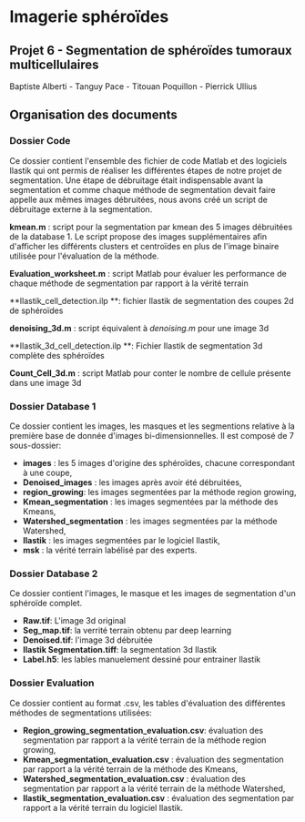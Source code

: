 # Imagerie sphéroïdes
## Projet 6 - Segmentation de sphéroïdes tumoraux multicellulaires
Baptiste Alberti - Tanguy Pace - Titouan Poquillon - Pierrick Ullius





## Organisation des documents

### Dossier Code

Ce dossier contient l'ensemble des fichier de code Matlab et des logiciels Ilastik qui ont permis de réaliser les différentes étapes de notre projet de segmentation.
Une étape de débruitage était indispensable avant la segmentation et comme chaque méthode de segmentation devait faire appelle aux mêmes images débruitées, nous avons créé un script de débruitage externe à la segmentation.

**kmean.m** : script pour la segmentation par kmean des 5 images débruitées de la database 1. Le script propose des images supplémentaires afin d'afficher les différents clusters et centroïdes en plus de l'image binaire utilisée pour l'évaluation de la méthode.

**Evaluation_worksheet.m** : script Matlab pour évaluer les performance de chaque méthode de segmentation par rapport à la vérité terrain

**Ilastik_cell_detection.ilp **: fichier Ilastik de segmentation des coupes 2d de sphéroïdes

**denoising_3d.m** : script équivalent à *denoising.m* pour une image 3d

**Ilastik_3d_cell_detection.ilp **: Fichier Ilastik de segmentation 3d complète des sphéroïdes

**Count_Cell_3d.m** : script Matlab pour conter le nombre de cellule présente dans une image 3d



### Dossier Database 1

Ce dossier contient les images, les masques et les segmentions relative à la première base de donnée d'images bi-dimensionnelles. Il est composé de 7 sous-dossier:

- **images** : les 5 images d'origine des sphéroïdes, chacune correspondant à une coupe,
- **Denoised_images** : les images après avoir été débruitées,
- **region_growing**: les images segmentées par la méthode region growing,
- **Kmean_segmentation** : les images segmentées par la méthode des Kmeans,
- **Watershed_segmentation** : les images segmentées par la méthode Watershed,
- **Ilastik** : les images segmentées par le logiciel Ilastik,
- **msk** : la vérité terrain labélisé par des experts.

### Dossier Database 2 

Ce dossier contient l'images, le masque et les images de segmentation d'un sphéroïde complet. 

- **Raw.tif**: L'image 3d original
- **Seg_map.tif**: la verrité terrain obtenu par deep learning
- **Denoised.tif**: l'image 3d débruitée
- **Ilastik Segmentation.tiff**: la segmentation 3d Ilastik
- **Label.h5**: les lables manuelement dessiné pour entrainer Ilastik

### Dossier Evaluation

Ce dossier contient au format .csv, les tables d'évaluation des différentes méthodes de segmentations utilisées: 

- **Region_growing_segmentation_evaluation.csv**: évaluation des segmentation par rapport a la vérité terrain  de la méthode region growing,
- **Kmean_segmentation_evaluation.csv** : évaluation des segmentation par rapport a la vérité terrain  de la méthode des Kmeans,
- **Watershed_segmentation_evaluation.csv** : évaluation des segmentation par rapport a la vérité terrain  de la méthode Watershed,
- **Ilastik_segmentation_evaluation.csv** : évaluation des segmentation par rapport a la vérité terrain  du logiciel Ilastik.

